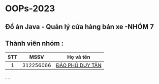 # OOPs-2023
## Đồ án Java - Quản lý cửa hàng bán xe -NHÓM 7
## Thành viên nhóm :
|STT  |MSSV        |Họ và tên       |
|:---:|:----------:|----------------|
|1    |312256066  |[ĐÀO PHÚ DUY TÂN  ](https://www.facebook.com/profile.php?id=100011763007527)|
....
